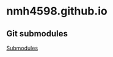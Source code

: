 # nmh4598.github.io


## Git submodules 
[Submodules](https://git-scm.com/book/en/v2/Git-Tools-Submodules)